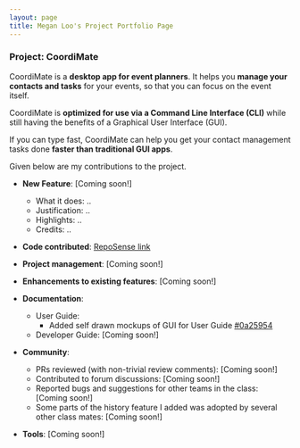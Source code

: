 ```yaml
---
layout: page
title: Megan Loo's Project Portfolio Page
---
```


### Project: CoordiMate

CoordiMate is a **desktop app for event planners**. It helps you **manage your contacts and tasks** for your events, so that you can focus on the event itself.

CoordiMate is **optimized for use via a Command Line Interface (CLI)** while still having the benefits of a Graphical User Interface (GUI).

If you can type fast, CoordiMate can help you get your contact management tasks done **faster than traditional GUI apps**.

Given below are my contributions to the project.

* **New Feature**: [Coming soon!]
  * What it does: ..
  * Justification: ..
  * Highlights: ..
  * Credits: ..

* **Code contributed**: [RepoSense link](https://nus-cs2103-ay2324s1.github.io/tp-dashboard/?search=m1oojv&breakdown=true)

* **Project management**: [Coming soon!]

* **Enhancements to existing features**: [Coming soon!]

* **Documentation**:
  * User Guide:
    * Added self drawn mockups of GUI for User Guide [\#0a25954](https://github.com/AY2324S1-CS2103T-T10-2/tp/pull/20/commits/0a25954d0d7a5b4d0a5b5da7ddf313bd0861c78b)
  * Developer Guide: [Coming soon!]

* **Community**:
  * PRs reviewed (with non-trivial review comments): [Coming soon!]
  * Contributed to forum discussions: [Coming soon!]
  * Reported bugs and suggestions for other teams in the class: [Coming soon!]
  * Some parts of the history feature I added was adopted by several other class mates: [Coming soon!]

* **Tools**: [Coming soon!]
